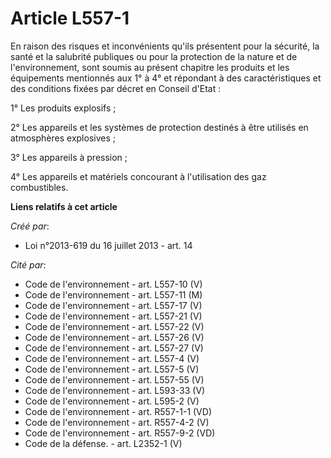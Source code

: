 # Article L557-1

En raison des risques et inconvénients qu'ils présentent pour la sécurité, la santé et la salubrité publiques ou pour la
protection de la nature et de l'environnement, sont soumis au présent chapitre les produits et les équipements mentionnés aux
1° à 4° et répondant à des caractéristiques et des conditions fixées par décret en Conseil d'Etat : 

1° Les produits explosifs ; 

2° Les appareils et les systèmes de protection destinés à être utilisés en atmosphères explosives ; 

3° Les appareils à pression ; 

4° Les appareils et matériels concourant à l'utilisation des gaz combustibles.

**Liens relatifs à cet article**

_Créé par_:

  - Loi n°2013-619 du 16 juillet 2013 - art. 14

_Cité par_:

  - Code de l'environnement - art. L557-10 (V)
  - Code de l'environnement - art. L557-11 (M)
  - Code de l'environnement - art. L557-17 (V)
  - Code de l'environnement - art. L557-21 (V)
  - Code de l'environnement - art. L557-22 (V)
  - Code de l'environnement - art. L557-26 (V)
  - Code de l'environnement - art. L557-27 (V)
  - Code de l'environnement - art. L557-4 (V)
  - Code de l'environnement - art. L557-5 (V)
  - Code de l'environnement - art. L557-55 (V)
  - Code de l'environnement - art. L593-33 (V)
  - Code de l'environnement - art. L595-2 (V)
  - Code de l'environnement - art. R557-1-1 (VD)
  - Code de l'environnement - art. R557-4-2 (V)
  - Code de l'environnement - art. R557-9-2 (VD)
  - Code de la défense. - art. L2352-1 (V)
